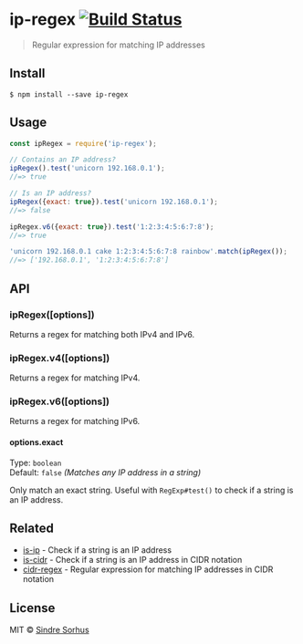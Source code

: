 # ip-regex [![Build Status](https://travis-ci.org/sindresorhus/ip-regex.svg?branch=master)](https://travis-ci.org/sindresorhus/ip-regex)

> Regular expression for matching IP addresses


## Install

```
$ npm install --save ip-regex
```


## Usage

```js
const ipRegex = require('ip-regex');

// Contains an IP address?
ipRegex().test('unicorn 192.168.0.1');
//=> true

// Is an IP address?
ipRegex({exact: true}).test('unicorn 192.168.0.1');
//=> false

ipRegex.v6({exact: true}).test('1:2:3:4:5:6:7:8');
//=> true

'unicorn 192.168.0.1 cake 1:2:3:4:5:6:7:8 rainbow'.match(ipRegex());
//=> ['192.168.0.1', '1:2:3:4:5:6:7:8']
```


## API

### ipRegex([options])

Returns a regex for matching both IPv4 and IPv6.

### ipRegex.v4([options])

Returns a regex for matching IPv4.

### ipRegex.v6([options])

Returns a regex for matching IPv6.

#### options.exact

Type: `boolean`<br>
Default: `false` *(Matches any IP address in a string)*

Only match an exact string. Useful with `RegExp#test()` to check if a string is an IP address.


## Related

- [is-ip](https://github.com/sindresorhus/is-ip) - Check if a string is an IP address
- [is-cidr](https://github.com/silverwind/is-cidr) - Check if a string is an IP address in CIDR notation
- [cidr-regex](https://github.com/silverwind/cidr-regex) - Regular expression for matching IP addresses in CIDR notation


## License

MIT © [Sindre Sorhus](https://sindresorhus.com)
